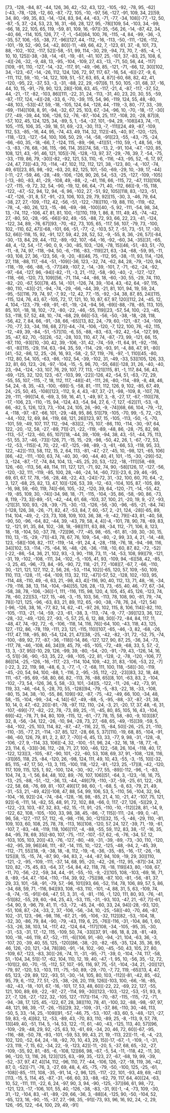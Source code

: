[73, -128, -84, 87, -44, 126, 36, 42, -52, 43, 122, -105, -92, -78, 95, -62][-43, -78, -128, -12, 60, -87, -72, 105, -10, -97, 56, -127, -91, 109, 34, 2][59, 34, 80, -99, 35, 83, -14, -124, 83, 94, 44, -63, -71, -77, -34, 108][-77, -12, 50, -87, -5, 37, -24, 53, 23, 16, 31, -66, 28, 127, 95, -78][109, 54, -103, 34, -99, -66, 18, 22, 105, 65, 119, -59, 81, 109, 16, -97][-35, -56, 26, -14, -87, 42, 34, -40, 66, -114, 105, 126, 77, -7, -1, -54][64, 100, 76, -115, -4, 84, -99, -36, -3, -35, 57, 106, -55, -38, 77, -96][127, 44, -112, -16, -113, -50, -111, -126, -112, -101, -19, 52, -90, 54, -42, 80][-11, -49, 66, 42, 7, -123, 61, 37, -8, 101, 73, 88, -102, -102, -117, 52][-58, -51, 99, 114, -30, 29, -94, 73, 70, 7, -85, -4, -1, 10, 10, 125][-38, -38, -14, -61, -19, -81, -41, 107, 25, -101, 37, -83, 25, 108, 6, -4][-26, -32, -9, 48, 13, -95, -104, -109, 27, 43, -13, -71, 50, 56, 44, -117][109, -91, 110, -127, -14, -32, -117, 91, -49, -96, 85, -121, -71, -66, 12, 30][102, 34, -123, -67, -14, -26, 112, 124, 126, 72, 97, 117, 67, -16, 54, -6][-27, -9, 6, -111, 112, 59, -10, -14, 122, 109, 51, -57, 63, 65, 4, 87][-60, 68, 82, 42, 41, -120, -95, 22, -37, 53, -3, -31, -88, 22, 29, -97][6, 11, 50, 105, -31, 68, 37, -16, 44, 10, 15, -91, -79, 90, 123, 28][-108, 63, 45, -117, -21, 4, -87, -117, -37, 52, 44, -21, -17, -82, -103, 86][111, -22, 31, 24, -113, -31, 40, 23, 20, 30, 55, -59, -87, -117, 124, -4][-28, -33, 6, -70, -39, 115, 54, 96, -119, 124, 55, 48, -80, -48, 103, -53][-47, 59, -18, -105, 124, 64, -128, 44, -119, -3, 80, -77, 33, -39, -69, -114][108, 8, 91, -94, -32, 67, 25, 103, 67, -34, -96, 10, -70, -18, -17, -30][77, -49, -39, 44, 106, -126, 52, -76, -87, -104, 25, 117, -108, 20, -28, 87][8, -57, 102, 45, 124, 125, 34, -89, 5, 1, -54, -37, 101, -94, 29, -108][43, 74, -11, 105, -115, 106, 35, -39, 18, 51, 69, -23, -30, 113, -7, -111][24, 49, -87, -109, 112, 53, -85, -16, 44, 95, -74, 43, 49, 114, 32, 112][-45, -40, 97, -120, -125, -118, -123, -127, -54, 100, 106, 50, 29, -14, -58, -91][23, -55, -43, -75, -24, -66, -60, 35, -18, -66, 7, -124, 115, -89, -96, -41][51, -110, 59, -1, 48, 56, -18, -3, -83, -76, 68, -36, 115, -96, 114, 35][74, 58, -13, 2, -91, 104, -47, -120, 85, 108, 121, 43, -91, 46, 121, 105][-76, -128, -13, 97, 37, -29, -76, 39, 7, -54, -75, -33, -119, 86, 79, -30][-82, -92, 121, 53, 110, -6, -116, -43, -95, 52, -6, 17, 97, -24, 47, 73][-43, 70, -114, -47, 102, 112, 112, 121, 38, -123, 80, -4, -107, -74, 49, 61][23, 85, 98, -92, -63, 20, 82, 125, 101, -50, -69, -29, 10, -39, 17, -44][-11, -27, -59, 46, -28, -49, -106, -126, 90, 26, 54, -53, -25, -127, -109, -105][-13, -80, -83, 41, -29, -108, 49, -88, -2, -41, 116, 66, -115, 72, -47, 113][106, -27, -115, -9, 72, 32, 54, -90, -19, 12, 66, 64, -71, 40, -112, 66][-9, -15, 118, -122, -47, -52, 94, 12, 94, -6, 96, -102, 27, -51, 92, 105][118, 83, -123, -51, -47, -126, -31, 8, 57, -91, -23, 106, 103, 29, 79, 92][15, -30, 3, -46, 79, 64, -38, 27, 27, -109, -112, 42, -56, -51, -122, -78][110, -19, 88, 110, -119, -62, -78, -4, -80, 26, 123, -15, -86, -69, -98, -100][40, -5, 92, -111, -54, 98, 34, 13, -74, 112, -106, 47, 81, 81, 100, -1][110, 119, 1, 86, 8, 111, 49, 45, -74, -42, 27, -80, 50, -28, -95, -66][-92, 49, -55, -88, 72, 93, 66, 22, 23, -41, -124, -122, 34, 89, -76, 67][93, -70, -62, 73, 105, 65, -117, 56, 107, -79, 73, -100, 102, -110, 62, 47][-68, -101, 66, -51, -77, -2, -103, 57, 7, -51, 73, -51, 17, -30, 52, 66][-118, 15, 92, -91, 127, 59, 42, 28, 52, 52, -9, -55, 8, 36, -26, 57][-84, -30, -13, 84, 29, 44, -112, -89, -92, 107, -64, -16, -92, -60, 34, -35][31, -65, 48, 4, -12, 54, -17, -90, 0, 9, -30, -85, 103, -126, -78, 15][46, -51, -83, 51, -70, -11, -8, 74, 97, -118, -94, 50, -6, -116, -83, -119][21, 63, -34, -68, -59, 95, -11, -93, 108, 27, 36, -123, 56, -9, -20, -8][46, 75, -112, 95, -38, -11, 93, 114, -126, 27, 118, -88, 117, -64, -51, -109][-36, 123, -32, 74, -62, 84, 28, -79, -120, 94, -118, -19, -66, -88, -5, -77][49, -107, 2, -14, -39, -101, 7, -71, -62, -24, -92, -97, -64, -127, 96, -94][-82, -11, -3, 21, -112, -58, -90, -40, -2, -127, -127, -118, -66, -120, 73, 109][56, -71, 114, -44, -86, 18, -60, -30, 55, -29, 74, 110, -82, -20, -67, 50][78, 45, 14, -101, -126, 74, 39, -104, 43, -62, 64, -97, 115, -80, 110, -43][-21, -94, -74, -29, -66, -44, 39, -21, 81, 101, 94, 19, 59, 24, -95, -5][116, 79, 74, 97, -7, 92, -12, 42, 77, -15, -92, -34, 38, 87, 85, 24][115, -115, 124, 76, 43, 67, -105, 72, 17, 121, 10, 10, 87, 67, 97, 120][112, 24, -45, 12, 4, 104, -123, -79, -69, -91, -61, -19, -24, -94, 56, -69][-88, -78, -85, 113, 105, 85, 101, -18, 18, 102, -72, -80, -22, -46, -55, 119][23, -57, 54, 100, -23, -45, 53, -118, 57, 52, 48, 10, -74, -68, 29, 66][-53, -56, -50, -38, -18, -28, 118, -56, 42, 7, 84, 66, -91, -38, 66, -65][13, 82, 24, -79, 60, -121, -87, -34, -109, -70, -77, 33, -34, 116, 68, 27][-44, -74, -106, -120, -7, 122, 100, 76, -62, 115, -12, -49, 39, -84, -51, -57][10, -6, 55, -88, -83, -63, -92, 42, -54, -127, 99, 35, -47, 62, 70, -5][26, -52, -28, 103, 110, 47, 74, -87, -73, 99, -121, 66, 15, -87, 110, -93][10, -30, 42, 39, -106, -31, 42, -74, -59, -11, 64, 91, -92, -116, -61, -8][115, -29, 114, 63, -94, 35, 59, -114, -29, -93, 91, -4, 88, 47, 91, -80][41, -52, -86, 12, 25, -26, 16, 93, -58, -2, 57, 119, -76, -97, -1, 110][45, -80, -112, 80, 54, 105, -63, -86, -102, 54, -39, -102, 31, -49, -33, 53][105, 126, 33, 32, 81, 60, 123, -26, -97, -104, -15, -5, 96, 70, -55, 68][-128, 31, 26, -40, -40, 23, -94, -124, -33, 107, 76, 29, 107, 77, 113, -121][115, 81, -1, 117, 84, 56, 43, -69, -125, 32, 120, 123, -67, -103, 99, -22][-126, 42, -54, 51, -63, -72, 29, -55, 55, 107, -115, -7, 18, 112, 117, -48][-41, -111, 26, -80, -114, -89, -8, 48, 46, 54, 24, -8, 35, -43, -100, -69][-5, -58, 81, -111, 112, 126, 9, 102, -85, 67, 49, 24, -25, 50, 45, -108][123, -112, 9, 4, 43, -87, 37, -21, -98, -109, 8, -107, 78, 29, -111, -99][14, 6, -69, 3, 59, 16, 41, 1, -49, 97, 3, -8, -27, 17, -67, -110][78, -17, -106, 23, -110, -15, 94, -124, 43, -54, 94, 27, 6, -7, 127, -62][11, -53, -8, 66, -82, 5, 126, 123, 73, -104, 24, 105, 26, -90, -9, -74][68, 66, 104, -79, -12, 4, -118, -97, -87, -66, 101, -29, -48, 95, 86, 51][79, -105, -70, 99, -5, 72, -25, -44, -102, 12, 69, 84, -119, 68, 121, 26][123, 97, 15, -105, -113, -50, -5, -70, -101, 59, -49, 107, 117, 112, -94, -83][2, -75, 107, -86, 110, -114, -30, -97, 64, 122, -20, -12, 58, -27, -89, 71][-21, -22, -119, -89, -48, 86, -28, -75, 82, 98, -113, -57, -123, -60, 65, 107][18, -44, 39, -109, -94, 38, 43, -51, -44, 75, 113, -51, 55, 37, -46, -73][-126, 71, -15, 15, -29, -98, -50, 42, 26, 1, -67, -72, 53, -12, -53, -115][-4, 70, -22, -67, -125, -98, -89, -3, -61, -66, 53, -118, 95, 33, 122, -42][-113, 58, 112, 15, 2, 64, 113, -81, -47, -27, -45, 10, -98, 121, -65, 106][66, -42, -111, -100, 63, 74, -40, 30, -90, -44, 40, 41, 101, -15, -30, -29][-52, 3, -124, -87, -17, -74, 84, 104, 13, -45, 25, 20, 53, -122, -18, -111][58, -69, 126, -60, -113, 56, 48, 114, 111, 127, 121, -71, 92, 74, 90, -58][126, 17, -127, -56, -120, -32, 111, -119, -85, 100, 28, -46, -24, 14, -60, 72][-23, 6, 29, 46, -95, 69, 61, 67, 17, 78, -56, -28, 48, -22, 43, -24][-72, 31, -32, 100, 60, 70, 64, -2, 3, 127, -68, 25, 82, 13, 47, 10][-126, 53, 39, -12, -63, -104, 105, 87, -105, 89, -16, 98, 59, -60, 119, 74][-66, 105, -32, -120, 39, 64, -120, -71, -14, -55, 42, -19, -85, 109, 30, -74][-34, 98, 18, -71, -115, -104, -35, 86, -58, -90, 86, -73, 8, 119, -73, 3][-89, -51, -42, -44, 61, 68, -103, 37, 100, 21, -20, 19, 9, -27, -93, -21][31, 100, 93, -28, -39, -75, -30, -13, -126, -56, -30, -96, -65, -21, -84, 74][-128, 126, 38, -26, -71, 82, 47, -53, 84, 7, 60, -57, 2, -21, 124, -28][-65, 89, 114, 104, -49, -2, -23, 73, 108, 109, 103, 36, 38, -9, -42, 79][-43, 81, -40, 58, -90, 50, -96, -64, 82, -44, 39, -43, 79, 58, 4, 4][-4, -101, 78, 90, 78, -69, 83, 12, -121, 91, 35, 84, 102, -38, 18, -98][111, 63, 88, -34, 112, -71, 106, 8, 123, 18, -18, -104, 50, -37, 78, -72][96, -77, -45, 98, -65, -61, 81, -39, 30, -30, 15, 110, 13, -15, -29, -71][-43, 78, 67, 76, 109, -54, -80, -2, 99, 33, 4, 21, -14, -48, 123, -58][-106, 82, -117, -119, -14, -91, 24, 4, -28, -118, -76, 18, -94, -98, 116, 34][102, 53, -114, -75, -64, 16, -48, -26, -36, -118, -10, 60, 87, 82, -72, -52][-22, -86, -54, 36, 21, 102, 93, -3, 90, -118, 73, 11, -14, -53, 108, 99][79, -121, -31, 19, -102, -108, -111, 34, -102, -5, -105, 41, 93, -109, 94, -6][58, 42, -85, -3, 25, 45, -96, -73, 84, -95, -90, 72, 118, -21, 77, -108][7, -67, 7, -66, -110, 30, -121, 121, 127, 112, 2, 56, 26, -53, -114, 102][-65, 120, 57, 109, -50, 109, 110, 113, -128, -11, -64, -109, 113, 32, 112, -47][-57, 52, -128, 102, -103, 95, -114, 48, -110, 49, -6, 63, 21, -98, 43, 4][-116, 90, 40, 112, 13, 71, 48, -16, -34, -79, -116, 38, 13, 114, -104, -94][55, 126, 28, -13, 73, -65, 40, 46, -77, 67, -34, -58, 38, 78, -106, -36][-1, 111, -116, 115, 98, 120, 4, 105, 45, 45, 126, -123, 74, 78, -60, 22][53, -127, 15, -46, -3, -15, 103, 56, -113, 78, 108, 90, -81, 79, -74, 78][-121, 125, -96, -63, 83, 21, 89, 112, 65, -90, -38, -78, 76, 24, -121, 54][-96, -126, 38, 16, -77, 82, 14, 62, -41, -97, 26, 102, 115, 8, 106, 114][-82, 110, -105, -113, -21, -14, -59, -23, -61, -38, 3, -113, -74, -9, -77, -39][123, 36, 122, -28, -32, -49, -120, 27, -93, -5, 57, 25, 6, 12, 88, 30][-72, -84, 84, 117, 11, -48, 47, 74, -92, 72, -6, -106, -118, 14, 116, 76][-64, 100, -43, 118, 43, 125, 127, -112, 86, -78, 119, -111, 23, 121, -115, 110][107, -65, -46, -3, 82, -68, -26, -117, 47, 118, -95, 80, -54, 124, 21, 47][38, -25, -42, -82, -31, 72, -52, 75, -74, -100, -89, 92, 77, -87, -36, -118][-14, 86, -127, 127, 90, 87, 25, -36, 34, -73, -117, 78, -46, -108, 46, 34][9, 45, 79, -65, -105, -72, -49, -68, 33, 5, 57, -2, 13, 3, -37, 95][-10, 29, 126, -99, 39, -80, -54, -20, -91, -79, 43, -126, 14, 16, -5, 51][-36, -90, -53, 35, 22, -98, -105, -22, 81, -128, -2, -78, -120, -106, 77, 86][14, -25, -126, -16, -117, -23, -114, 104, 109, -42, 31, 83, -106, -53, 22, -7][-22, 3, 22, 119, 98, -48, 6, 3, -77, -1, -7, -68, 111, 100, 118, -58][-30, -119, -45, -20, 54, 94, 100, -88, 1, -116, 2, -95, -35, 112, -22, -23][83, 32, 18, 48, 111, -67, -95, 69, -58, 80, 66, 82, -113, 76, -88, 65][8, 101, -63, 83, 2, -104, -102, -73, 54, -126, 36, 5, 58, -33, 101, -34][5, -122, -11, -26, -42, -73, 91, 119, 33, -46, -64, 5, -28, 70, 55, -128][94, -79, -5, -83, -22, 18, -33, -108, -80, 15, 34, 38, -10, -55, 86, 109][-92, -87, -75, -42, -49, 66, 100, -34, 48, 58, -15, -104, -99, -34, -4, 14][-67, -49, -88, -5, -95, -88, -37, -87, -31, 38, 10, 14, 0, 47, -62, 20][-81, -78, -97, 112, 110, -24, -3, 21, -20, 17, 37, 48, -6, 31, -107, -69][-77, -82, -22, 78, -73, 89, 25, -11, -45, 80, 85, 105, 16, 43, -104, 69][-42, -78, 71, 94, 80, 109, -115, 12, -61, -77, 78, 15, 58, -80, -9, 103][87, 32, 8, -56, -34, 122, -26, -10, 94, -28, 73, 27, -68, 65, -49, -15][39, -59, 5, -84, -102, -25, 103, 114, 82, -87, -47, -116, 22, 15, -84, 50][-26, -25, 21, -110, -110, -35, -77, 21, -114, -37, 85, 127, -28, 66, 5, 37][110, -19, 68, 85, -104, -91, -86, -60, 126, 79, 81, 2, 2, 87, 7, -70][-6, 45, 13, 33, -77, 9, 98, -31, -128, -8, -106, -27, 9, -114, 33, 106][-4, 32, -100, -51, 96, 24, -32, 16, 18, -18, 77, -6, 23, 114, 6, -33][-36, 112, -28, 71, 27, 100, -46, 122, -58, 26, 104, -118, 40, 17, -122, 123][3, -105, -87, -90, 101, -22, -60, 53, 108, 69, 37, 91, -108, -128, 116, -31][65, 118, 25, -84, -120, 26, -98, 124, 111, 49, 10, 43, -55, -3, -15, 10][-32, 85, 115, -47, 17, 50, -13, 3, 115, -100, 118, -122, -81, -123, 25, -17][8, -42, -120, 117, 109, 115, 125, 1, 92, -100, 124, -30, -92, -77, 55, -89][-112, -96, -1, -83, 104, 74, 3, -1, 56, 84, 48, 102, 89, -76, 107, 106][51, -64, 3, -123, -16, 16, 75, -13, -25, -88, -51, -12, -36, 13, -44, -49][79, -110, -37, -59, -25, 61, 122, -28, -22, 58, 68, -76, 69, 81, -107, 49][17, 98, 60, -1, -68, 5, -8, 63, -79, 21, 49, -31, -53, 21, -49, 42][-108, 47, 88, 54, 99, 106, 53, 5, -110, 56, -104, 32, 94, -104, -16, 92][-24, -74, -84, -128, -16, 98, -85, 21, 4, 10, -21, 47, -107, 75, 121, 92][-6, -111, 14, -82, 55, 48, 91, 72, 102, 88, -66, 0, 117, -27, 126, -5][29, 2, -122, -23, 103, -87, 32, 83, -62, 15, -11, 91, -25, -110, -10, -112][28, 81, -14, 9, -122, 62, 108, -105, -100, 33, 98, 38, 45, -86, -7, 115][-111, -24, -99, 0, -41, 96, 58, -127, -117, 57, 112, -6, -98, -116, 30, -121][32, 15, -5, -46, -29, 110, -81, 109, 103, 60, 108, 25, 78, 78, -113, 16][108, -120, 57, 24, 127, -39, 71, -19, -61, -107, 7, -83, -48, -119, 118, 106][117, -4, -88, -55, 59, 112, 83, 38, -17, -16, 35, 84, -95, 78, 69, 35][-80, 107, -75, -117, -107, -57, 62, -6, -76, -34, 57, 12, -103, 105, 103, 20][-43, -76, -127, -80, -49, -31, -39, -89, -73, -30, 110, -120, -62, -95, 39, 96][46, 111, -87, -14, 115, 10, -122, -125, -48, -94, 2, -45, 39, -112, -71, 55][18, -9, -38, 18, -8, 112, -19, -6, -36, -35, -85, -16, -17, -26, -18, 125][8, 15, -15, 74, -87, 90, -94, 83, 2, -44, -87, 94, 109, -19, 29, 30][110, -121, -2, -95, -109, -111, -37, 14, 68, 95, -20, -42, -26, -112, 95, -87][-34, 37, 120, 82, -75, 45, 83, -64, 37, -54, 84, 42, 118, 78, -18, 119][43, 80, -108, 67, -11, 70, -56, -22, -59, 34, 44, -91, -55, -10, -9, -2][105, 108, -103, -69, 16, 71, 8, -89, -54, 47, -104, -110, -114, 39, 92, -75][98, -87, 100, -81, -56, -81, 37, 29, 33, 101, -58, -91, -79, 57, -96, 101][93, 66, -52, 114, 78, 106, 89, 57, 5, 86, -34, 68, 59, 71, -116, 94][93, 108, -63, 110, -101, -4, 88, 31, 5, 63, -109, 74, -8, -74, -15, -91][-66, -47, 51, 3, 31, -6, -81, -116, -1, 120, 111, 80, 93, -76, -41, -51][82, -55, 29, 60, -94, 25, 43, -53, 115, -31, -93, 103, -47, 21, -67, 7][-61, -54, 90, 9, -96, 79, 41, 11, -53, -72, -45, 24, -60, 33, 24, 94][-28, -93, 120, -51, 108, 87, -24, -33, 2, 37, -106, -56, -34, 10, -25, -58][-40, -70, 46, -87, 102, -31, 123, -96, -98, 116, -67, 21, -95, -106, -32, 112][82, -53, -104, 18, -32, 30, -86, 79, 84, -90, -79, -43, 119, 6, 25, -76][-116, -31, -104, 86, 1, 60, -53, -26, 38, 103, 14, -117, 42, -124, 64, -117][108, -34, -105, -95, 35, -30, -31, -53, -31, 17, -12, 115, -109, 50, 74, -33][37, 91, -86, 18, 8, 28, -81, -49, 100, -18, -46, 119, 47, -52, -111, -6][106, 91, -80, -94, -21, 104, -63, 36, -3, -107, 20, -39, 40, 55, 125, -120][86, -38, -20, -82, -65, -35, 124, 35, 36, 95, 46, 126, -20, 121, -34, 78][80, -91, -14, 102, -90, -45, -50, 43, 105, 27, 80, -109, 67, -123, -83, 30][-26, -74, 11, -31, -95, -71, -39, 0, -104, -74, 117, -58, 51, -104, 34, 51][-17, -62, 104, 110, 12, 19, 40, -47, -1, 95, 10, -56, 35, -12, 72, -101][2, 60, -70, -15, -112, 57, 107, -95, 116, 97, 75, -51, -104, -34, 21, -20][121, -79, 97, -120, 53, -103, 111, -75, -50, 89, -29, -70, -7, 72, 119, -65][13, 4, 47, 65, 123, -29, 89, 122, -93, 51, -30, -14, 105, 80, 103, -112][-81, -42, 85, -62, 95, 79, 6, -112, 77, 51, -25, -38, -26, 20, 119, 126][-103, 100, -66, -16, -85, -82, -43, -18, -101, 67, -16, -101, 17, 53, 48, 60][-22, 22, -69, 22, 127, -55, 121, 100, 89, 69, -22, -97, -27, -114, 99, -30][123, -103, -122, -53, -51, 93, 9, 27, -7, 126, -27, -122, 32, -105, 127, -117][-114, -70, -87, -115, -115, -72, -71, -94, -38, 17, 125, 45, -122, 67, 28, 38][110, 78, 41, -100, 32, -88, -98, -97, 97, 48, 121, 98, 39, -17, -26, -15][29, 32, -109, -31, -37, 86, -110, 30, -46, 113, -50, 5, 33, -14, 25, -109][91, -57, -46, 75, -53, -107, -83, 60, 5, -48, -121, -27, 59, 83, -9, 4][62, 12, -53, -89, 43, -70, 83, 110, -89, 25, -8, -113, 9, 57, 78, 13][49, 40, -51, 114, 5, -14, 53, 122, -11, 61, -40, -43, -125, 113, 40, 57][96, -109, -29, -48, 29, 92, -25, 63, 10, -61, 69, -34, 20, 46, 72, 60][-67, -95, -116, -88, -50, 78, -93, -101, -59, 53, 99, 43, 21, 19, -113, 22][-11, -6, -4, -23, 102, 120, -52, 64, 24, -18, -92, 70, 10, 43, 29, 15][-17, -67, -1, -109, -1, -31, -23, 119, -7, 15, 62, -34, 22, -9, -123, 42][-11, -20, 5, -37, 68, 65, -32, -27, -109, -35, 92, 81, -85, -6, -108, 12][66, 98, -67, -5, 54, -11, -118, 42, -11, 30, 96, -120, 13, 116, 26, 123][125, 63, -99, 35, -123, 27, -67, -68, 19, 99, -39, -52, -37, 97, 47, 4][14, 112, -96, 110, 77, -44, -106, 126, -27, -18, 119, 36, -42, 87, 0, -52][-71, -76, 3, -27, 69, 48, 4, 45, -75, -79, -50, -100, 125, -25, -61, -108][-85, -111, 108, -35, -91, 14, -2, 96, 125, -117, -22, 101, -93, 49, 69, -41][113, -15, 5, 114, 45, -87, -31, -66, 60, 33, -88, -62, 79, 117, 64, 40][24, -63, 10, 52, -111, 111, -22, 6, 24, -97, 90, 3, 94, -90, -125, -37][66, 61, 98, -72, -121, 123, -17, -106, 101, 55, 40, -126, -38, -83, -31, 9][-1, -4, -73, 109, -30, 31, -12, -104, 83, -41, -89, -29, 66, -36, 3, -88][4, -125, 90, -50, -104, 52, -65, 123, 16, -90, -15, -37, 27, -98, 35, -91][-73, 93, 96, 16, 92, 24, -2, 29, 126, -95, 122, -64, 100, 29, 49, -91]